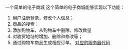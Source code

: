 一个简单的电子商城
这个简单的电子商城能够实现以下功能：
1. 用户注册登录，修改个人信息；
2. 商品的搜索；
3. 添加购物车，从购物车中删除，修改数量
4. 对收货地址的增加、删除和修改等；
5. 通过购物车商品生成相应订单。
<a href="https://github.com/msyml/Easy_shop-Serve">对应的服务器代码</a>

